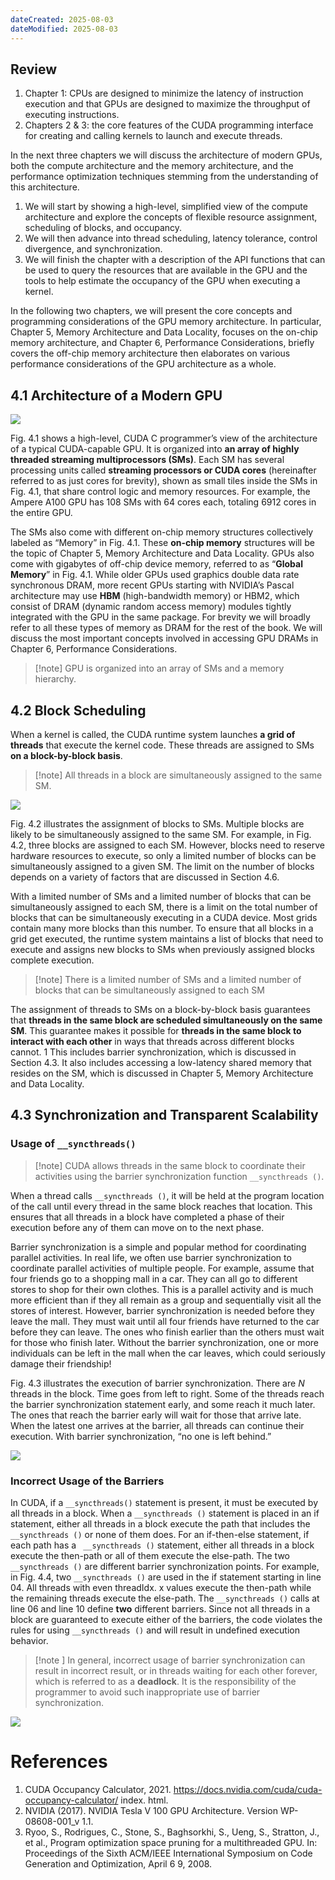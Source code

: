 ```yaml
---
dateCreated: 2025-08-03
dateModified: 2025-08-03
---
```

## Review

1. Chapter 1: CPUs are designed to minimize the latency of instruction execution and that GPUs are designed to maximize the throughput of executing instructions.
2. Chapters 2 & 3: the core features of the CUDA programming interface for creating and calling kernels to launch and execute threads.

In the next three chapters we will discuss the architecture of modern GPUs, both the compute architecture and the memory architecture, and the performance optimization techniques stemming from the understanding of this architecture.

1. We will start by showing a high-level, simplified view of the compute architecture and explore the concepts of flexible resource assignment, scheduling of blocks, and occupancy.
2. We will then advance into thread scheduling, latency tolerance, control divergence, and synchronization.
3. We will finish the chapter with a description of the API functions that can be used to query the resources that are available in the GPU and the tools to help estimate the occupancy of the GPU when executing a kernel.

In the following two chapters, we will present the core concepts and programming considerations of the GPU memory architecture. In particular, Chapter 5, Memory Architecture and Data Locality, focuses on the on-chip memory architecture, and Chapter 6, Performance Considerations, briefly covers the off-chip memory architecture then elaborates on various performance considerations of the GPU architecture as a whole.

## 4.1 Architecture of a Modern GPU

![](Fig4.1.png)

Fig. 4.1 shows a high-level, CUDA C programmer’s view of the architecture of a typical CUDA-capable GPU. It is organized into **an array of highly threaded streaming multiprocessors (SMs)**. Each SM has several processing units called **streaming processors or CUDA cores** (hereinafter referred to as just cores for brevity), shown as small tiles inside the SMs in Fig. 4.1, that share control logic and memory resources. For example, the Ampere A100 GPU has 108 SMs with 64 cores each, totaling 6912 cores in the entire GPU.

The SMs also come with different on-chip memory structures collectively labeled as “Memory” in Fig. 4.1. These **on-chip memory** structures will be the topic of Chapter 5, Memory Architecture and Data Locality. GPUs also come with gigabytes of off-chip device memory, referred to as “**Global Memory**” in Fig. 4.1. While older GPUs used graphics double data rate synchronous DRAM, more recent GPUs starting with NVIDIA’s Pascal architecture may use **HBM** (high-bandwidth memory) or HBM2, which consist of DRAM (dynamic random access memory) modules tightly integrated with the GPU in the same package. For brevity we will broadly refer to all these types of memory as DRAM for the rest of the book. We will discuss the most important concepts involved in accessing GPU DRAMs in Chapter 6, Performance Considerations.

> [!note] GPU is organized into an array of SMs and a memory hierarchy.

## 4.2 Block Scheduling

When a kernel is called, the CUDA runtime system launches **a grid of threads** that execute the kernel code. These threads are assigned to SMs **on a block-by-block basis**.

> [!note] All threads in a block are simultaneously assigned to the same SM.

![](Fig4.2.png)

Fig. 4.2 illustrates the assignment of blocks to SMs. Multiple blocks are likely to be simultaneously assigned to the same SM. For example, in Fig. 4.2, three blocks are assigned to each SM. However, blocks need to reserve hardware resources to execute, so only a limited number of blocks can be simultaneously assigned to a given SM. The limit on the number of blocks depends on a variety of factors that are discussed in Section 4.6.

With a limited number of SMs and a limited number of blocks that can be simultaneously assigned to each SM, there is a limit on the total number of blocks that can be simultaneously executing in a CUDA device. Most grids contain many more blocks than this number. To ensure that all blocks in a grid get executed, the runtime system maintains a list of blocks that need to execute and assigns new blocks to SMs when previously assigned blocks complete execution.

> [!note] There is a limited number of SMs and a limited number of blocks that can be simultaneously assigned to each SM

The assignment of threads to SMs on a block-by-block basis guarantees that **threads in the same block are scheduled simultaneously on the same SM**. This guarantee makes it possible for **threads in the same block to interact with each other** in ways that threads across different blocks cannot. 1 This includes barrier synchronization, which is discussed in Section 4.3. It also includes accessing a low-latency shared memory that resides on the SM, which is discussed in Chapter 5, Memory Architecture and Data Locality.

## 4.3 Synchronization and Transparent Scalability

### Usage of `__syncthreads()`

> [!note] CUDA allows threads in the same block to coordinate their activities using the barrier synchronization function `__syncthreads ()`.

When a thread calls `__syncthreads ()`, it will be held at the program location of the call until every thread in the same block reaches that location. This ensures that all threads in a block have completed a phase of their execution before any of them can move on to the next phase.

Barrier synchronization is a simple and popular method for coordinating parallel activities. In real life, we often use barrier synchronization to coordinate parallel activities of multiple people. For example, assume that four friends go to a shopping mall in a car. They can all go to different stores to shop for their own clothes. This is a parallel activity and is much more efficient than if they all remain as a group and sequentially visit all the stores of interest. However, barrier synchronization is needed before they leave the mall. They must wait until all four friends have returned to the car before they can leave. The ones who finish earlier than the others must wait for those who finish later. Without the barrier synchronization, one or more individuals can be left in the mall when the car leaves, which could seriously damage their friendship!

Fig. 4.3 illustrates the execution of barrier synchronization. There are $N$ threads in the block. Time goes from left to right. Some of the threads reach the barrier synchronization statement early, and some reach it much later. The ones that reach the barrier early will wait for those that arrive late. When the latest one arrives at the barrier, all threads can continue their execution. With barrier synchronization, “no one is left behind.”

![](Fig4.3.png)

### Incorrect Usage of the Barriers

In CUDA, if a `__syncthreads()` statement is present, it must be executed by all threads in a block. When a `__syncthreads ()` statement is placed in an if statement, either all threads in a block execute the path that includes the `__syncthreads ()` or none of them does. For an if-then-else statement, if each path has a ` __syncthreads ()` statement, either all threads in a block execute the then-path or all of them execute the else-path. The two `__syncthreads ()` are different barrier synchronization points. For example, in Fig. 4.4, two `__syncthreads ()` are used in the if statement starting in line 04. All threads with even threadIdx. x values execute the then-path while the remaining threads execute the else-path. The `__syncthreads ()` calls at line 06 and line 10 define **two** different barriers. Since not all threads in a block are guaranteed to execute either of the barriers, the code violates the rules for using `__syncthreads ()` and will result in undefined execution behavior.

> [!note ]
> In general, incorrect usage of barrier synchronization can result in incorrect result, or in threads waiting for each other forever, which is referred to as a **deadlock**. It is the responsibility of the programmer to avoid such inappropriate use of barrier synchronization.

![](Fig4.4.png)

# References

1. CUDA Occupancy Calculator, 2021. https://docs.nvidia.com/cuda/cuda-occupancy-calculator/ index. html.
2. NVIDIA (2017). NVIDIA Tesla V 100 GPU Architecture. Version WP-08608-001_v 1.1.
3. Ryoo, S., Rodrigues, C., Stone, S., Baghsorkhi, S., Ueng, S., Stratton, J., et al., Program optimization space pruning for a multithreaded GPU. In: Proceedings of the Sixth ACM/IEEE International Symposium on Code Generation and Optimization, April 6 9, 2008.
